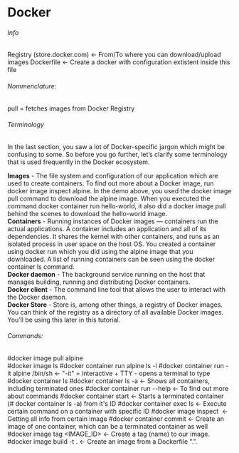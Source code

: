 # Docker



###### Info
Registry (store.docker.com)                            <- From/To where you can download/upload images
Dockerfile                                             <- Create a docker with configuration extistent inside this file



###### Nommenclature:
pull = fetches images from Docker Registry

###### Terminology
In the last section, you saw a lot of Docker-specific jargon which might be confusing to some. So before you go further, let’s clarify some terminology that is used frequently in the Docker ecosystem.

**Images** - The file system and configuration of our application which are used to create containers. To find out more about a Docker image, run docker image inspect alpine. In the demo above, you used the docker image pull command to download the alpine image. When you executed the command docker container run hello-world, it also did a docker image pull behind the scenes to download the hello-world image.                                     
**Containers** - Running instances of Docker images — containers run the actual applications. A container includes an application and all of its dependencies. It shares the kernel with other containers, and runs as an isolated process in user space on the host OS. You created a container using docker run which you did using the alpine image that you downloaded. A list of running containers can be seen using the docker container ls command.                        
**Docker daemon** - The background service running on the host that manages building, running and distributing Docker containers.         
**Docker client** - The command line tool that allows the user to interact with the Docker daemon.               
**Docker Store** - Store is, among other things, a registry of Docker images. You can think of the registry as a directory of all available Docker images. You’ll be using this later in this tutorial.           




###### Commands:

#docker image pull alpine   
#docker image ls 
#docker container run alpine ls -l 
#docker container run -it alpine /bin/sh              <- "-it" = interactive + TTY - opens a terminal to type 
#docker container ls 
#docker container ls -a                               <- Shows all containers, including terminated ones 
#docker container run --help                          <- To find out more about commands 
#docker container start <container ID> <NAME>         <- Starts a terminated container (# docker container ls -a) from it's ID 
#docker container exec <container ID> ls              <- Execute certain command on a container with specific ID 
#docker image inspect <IMAGE NAME>                    <- Getting all info from certain image 
#docker container commit <container ID>               <- Create an image of one container, which can be a terminated container as well 
#docker image tag <IMAGE_ID> <NAME>                   <- Create a tag (name) to our image. 
#docker image build -t <TAG> .                        <- Create an image from a Dockerfile ".". 
